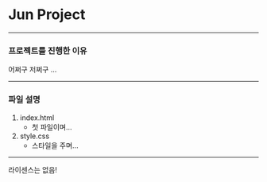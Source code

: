 # Jun Project

--------------

### 프로젝트를 진행한 이유
어쩌구 저쩌구 ...

--------------

### 파일 설명
1. index.html
    - 첫 파일이며...
2. style.css
    - 스타일을 주며...

-------------------

라이센스는 없음!